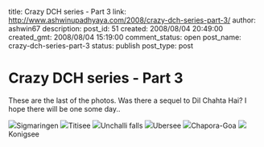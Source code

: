 title: Crazy DCH series - Part 3
link: http://www.ashwinupadhyaya.com/2008/crazy-dch-series-part-3/
author: ashwin67
description: 
post_id: 51
created: 2008/08/04 20:49:00
created_gmt: 2008/08/04 15:19:00
comment_status: open
post_name: crazy-dch-series-part-3
status: publish
post_type: post

# Crazy DCH series - Part 3

These are the last of the photos. Was there a sequel to Dil Chahta Hai? I hope there will be one some day..

![](http://lh4.ggpht.com/ashwin67/SMlQv54PAaI/AAAAAAAAAvI/7wMnPAisiMY/s400/dch16.jpg)Sigmaringen ![](http://lh4.ggpht.com/ashwin67/SMlQrCVSWqI/AAAAAAAAAuI/e1niHP1h1uc/s400/dch17.jpg)Titisee ![](http://lh5.ggpht.com/ashwin67/SMlQlBMLywI/AAAAAAAAAtI/BkmDKHQ1y8Q/s400/dch18.jpg)Unchalli falls ![](http://lh4.ggpht.com/ashwin67/SMlQs6zzXhI/AAAAAAAAAuY/aVt1bIDKssw/s400/dch21.jpg)Ubersee ![](http://lh5.ggpht.com/ashwin67/SMlQy26InII/AAAAAAAAAvo/l4PtGc5Pj1s/s400/dch19.jpg)Chapora-Goa ![](http://lh5.ggpht.com/ashwin67/SMlQt8hUaCI/AAAAAAAAAuo/s43qlMGiSGk/s400/dch20.jpg)Konigsee